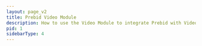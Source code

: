 ```yaml
---
layout: page_v2
title: Prebid Video Module
description: How to use the Video Module to integrate Prebid with Video
pid: 1
sidebarType: 4
---
```

